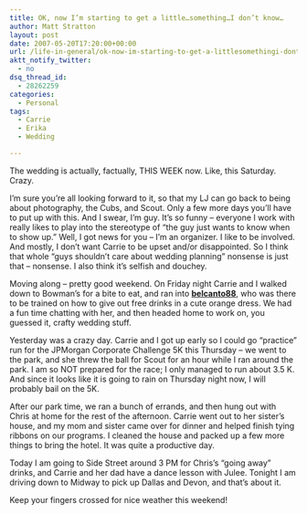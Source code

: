 ```yaml
---
title: OK, now I’m starting to get a little…something…I don’t know…
author: Matt Stratton
layout: post
date: 2007-05-20T17:20:00+00:00
url: /life-in-general/ok-now-im-starting-to-get-a-littlesomethingi-dont-know
aktt_notify_twitter:
  - no
dsq_thread_id:
  - 28262259
categories:
  - Personal
tags:
  - Carrie
  - Erika
  - Wedding

---
```

The wedding is actually, factually, THIS WEEK now. Like, this Saturday. Crazy.

I&#8217;m sure you&#8217;re all looking forward to it, so that my LJ can go back to being about photography, the Cubs, and Scout. Only a few more days you&#8217;ll have to put up with this. And I swear, I&#8217;m guy. It&#8217;s so funny &#8211; everyone I work with really likes to play into the stereotype of &#8220;the guy just wants to know when to show up.&#8221; Well, I got news for you &#8211; I&#8217;m an organizer. I like to be involved. And mostly, I don&#8217;t want Carrie to be upset and/or disappointed. So I think that whole &#8220;guys shouldn&#8217;t care about wedding planning&#8221; nonsense is just that &#8211; nonsense. I also think it&#8217;s selfish and douchey.

Moving along &#8211; pretty good weekend. On Friday night Carrie and I walked down to Bowman&#8217;s for a bite to eat, and ran into [**belcanto88**][1], who was there to be trained on how to give out free drinks in a cute orange dress. We had a fun time chatting with her, and then headed home to work on, you guessed it, crafty wedding stuff.

Yesterday was a crazy day. Carrie and I got up early so I could go &#8220;practice&#8221; run for the JPMorgan Corporate Challenge 5K this Thursday &#8211; we went to the park, and she threw the ball for Scout for an hour while I ran around the park. I am so NOT prepared for the race; I only managed to run about 3.5 K. And since it looks like it is going to rain on Thursday night now, I will probably bail on the 5K.

After our park time, we ran a bunch of errands, and then hung out with Chris at home for the rest of the afternoon. Carrie went out to her sister&#8217;s house, and my mom and sister came over for dinner and helped finish tying ribbons on our programs. I cleaned the house and packed up a few more things to bring the hotel. It was quite a productive day.

Today I am going to Side Street around 3 PM for Chris&#8217;s &#8220;going away&#8221; drinks, and Carrie and her dad have a dance lesson with Julee. Tonight I am driving down to Midway to pick up Dallas and Devon, and that&#8217;s about it.

Keep your fingers crossed for nice weather this weekend!

 [1]: http://belcanto88.livejournal.com/